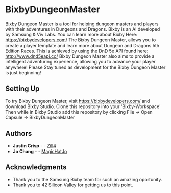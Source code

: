 # BixbyDungeonMaster
Bixby Dungeon Master is a tool for helping dungeon masters and players with their adventures in Dungeons and Dragons.
Bixby is an AI developed by Samsung & Viv Labs. You can learn more about Bixby Here: https://bixbydevelopers.com/
The Bixby Dungeon Master, allows you to create a player template and learn more about Dungeon and Dragons 5th Edition Races.
This is achieved by using the DnD 5e API found here: http://www.dnd5eapi.co/
Bixby Dungeon Master also aims to provide a intelligent adventuring experience, allowing you to advance your player anywhere!
Please Stay tuned as development for the Bixby Dungeon Master is just beginning!

## Setting Up

To try Bixby Dungeon Master, visit https://bixbydevelopers.com/ and download Bixby Studio.
Clone this repository into your 'Bixby-Workspace'
Then while in Bixby Studio add this repository by clicking File -> Open Capsule -> BixbyDungeonMaster

## Authors

* **Justin Crisp** -  - [Zill4](https://github.com/zill4)
* **Jo Chang** -  - [MagicHatJo](https://github.com/MagicHatJo)


## Acknowledgments

* Thank you to the Samsung Bixby team for such an amazing oportunity.
* Thank you to 42 Silicon Valley for getting us to this point.

